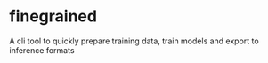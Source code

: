 # finegrained
A cli tool to quickly prepare training data, train models and export to inference formats
